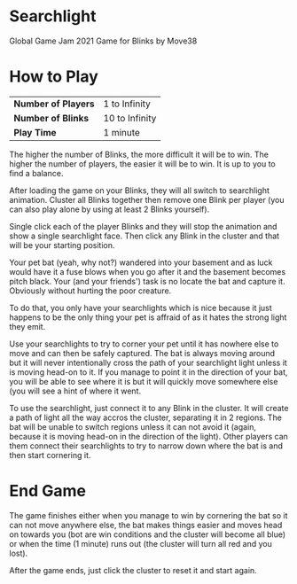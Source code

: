 # Searchlight
Global Game Jam 2021 Game  for Blinks by Move38

# How to Play
<table>
  <tr>
    <td><b>Number of Players</b></td><td>1 to Infinity</td>
  </tr>
  <tr>
    <td><b>Number of Blinks</b></td><td>10 to Infinity</td>
  </tr>
  <tr>
    <td><b>Play Time</b></td><td>1 minute</td>
  </tr>
</table>

The higher the number of Blinks, the more difficult it will be to win. The higher the number of players, the easier it will be to win. It is up to you to find a balance.

After loading the game on your Blinks, they will all switch to searchlight animation. Cluster all Blinks together then remove one Blink per player (you can also play alone by using at least 2 Blinks yourself).

Single click each of the player Blinks and they will stop the animation and show a single searchlight face. Then click any Blink in the cluster and that will be your starting position.

Your pet bat (yeah, why not?) wandered into your basement and as luck would have it a fuse blows when you go after it and the basement becomes pitch black. Your (and your friends') task is no locate the bat and capture it. Obviously without hurting the poor creature.

To do that, you only have your searchlights which is nice because it just happens to be the only thing your pet is affraid of as it hates the strong light they emit.

Use your searchlights to try to corner your pet until it has nowhere else to move and can then be safely captured. The bat is always moving around but it will never intentionally cross the path of your searchlight light unless it is moving head-on to it. If you manage to point it in the direction of your bat, you will be able to see where it is but it will quickly move somewhere else (you will see a hint of where it went.

To use the searchlight, just connect it to any Blink in the cluster. It will create a path of light all the way accros the cluster, separating it in 2 regions. The bat will be unable to switch regions unless it can not avoid it (again, because it is moving head-on in the direction of the light). Other players can them connect their searchlights to try to narrow down where the bat is and then start cornering it.

# End Game

The game finishes either when you manage to win by cornering the bat so it can not move anywhere else, the bat makes things easier and moves head on towards you (bot are win conditions and the cluster will become all blue) or when the time (1 minute) runs out (the cluster will turn all red and you lost).

After the game ends, just click the cluster to reset it and start again.
